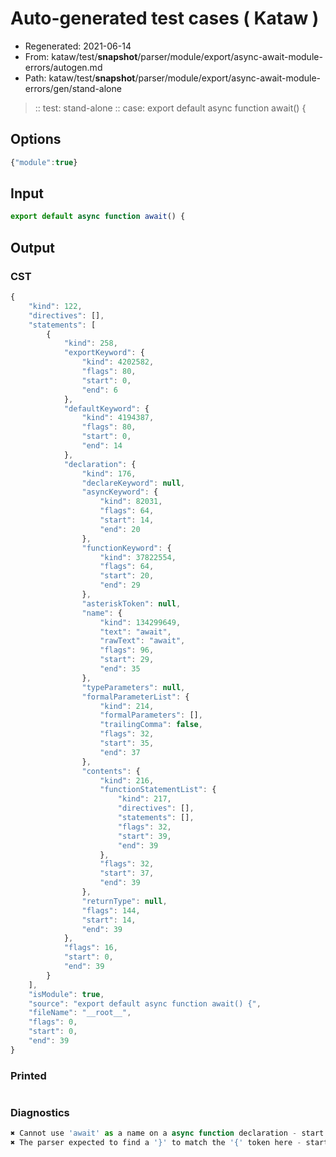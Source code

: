 # Auto-generated test cases ( Kataw )
- Regenerated: 2021-06-14
- From: kataw/test/__snapshot__/parser/module/export/async-await-module-errors/autogen.md
- Path: kataw/test/__snapshot__/parser/module/export/async-await-module-errors/gen/stand-alone
> :: test: stand-alone
> :: case: export default async function await() {
## Options

`````js
{"module":true}
`````
## Input

`````js
export default async function await() {
`````
## Output

### CST

```javascript
{
    "kind": 122,
    "directives": [],
    "statements": [
        {
            "kind": 258,
            "exportKeyword": {
                "kind": 4202582,
                "flags": 80,
                "start": 0,
                "end": 6
            },
            "defaultKeyword": {
                "kind": 4194387,
                "flags": 80,
                "start": 0,
                "end": 14
            },
            "declaration": {
                "kind": 176,
                "declareKeyword": null,
                "asyncKeyword": {
                    "kind": 82031,
                    "flags": 64,
                    "start": 14,
                    "end": 20
                },
                "functionKeyword": {
                    "kind": 37822554,
                    "flags": 64,
                    "start": 20,
                    "end": 29
                },
                "asteriskToken": null,
                "name": {
                    "kind": 134299649,
                    "text": "await",
                    "rawText": "await",
                    "flags": 96,
                    "start": 29,
                    "end": 35
                },
                "typeParameters": null,
                "formalParameterList": {
                    "kind": 214,
                    "formalParameters": [],
                    "trailingComma": false,
                    "flags": 32,
                    "start": 35,
                    "end": 37
                },
                "contents": {
                    "kind": 216,
                    "functionStatementList": {
                        "kind": 217,
                        "directives": [],
                        "statements": [],
                        "flags": 32,
                        "start": 39,
                        "end": 39
                    },
                    "flags": 32,
                    "start": 37,
                    "end": 39
                },
                "returnType": null,
                "flags": 144,
                "start": 14,
                "end": 39
            },
            "flags": 16,
            "start": 0,
            "end": 39
        }
    ],
    "isModule": true,
    "source": "export default async function await() {",
    "fileName": "__root__",
    "flags": 0,
    "start": 0,
    "end": 39
}
```

### Printed

```javascript

```

### Diagnostics

```javascript
✖ Cannot use 'await' as a name on a async function declaration - start: 29, end: 35
✖ The parser expected to find a '}' to match the '{' token here - start: 38, end: 39

```

